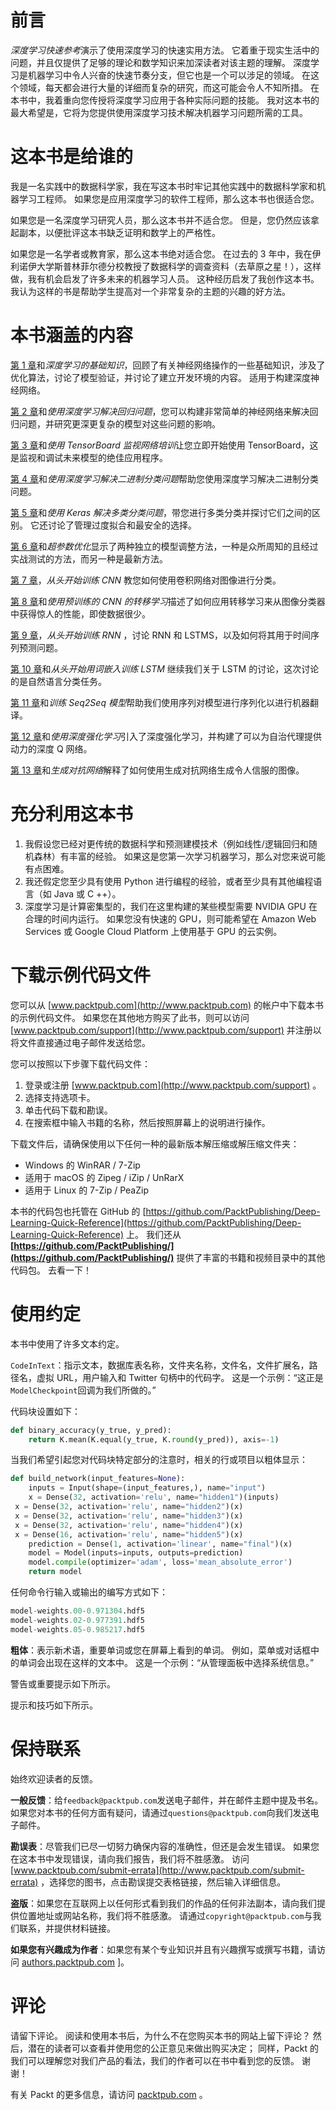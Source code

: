 # 前言

*深度学习快速参考*演示了使用深度学习的快速实用方法。 它着重于现实生活中的问题，并且仅提供了足够的理论和数学知识来加深读者对该主题的理解。 深度学习是机器学习中令人兴奋的快速节奏分支，但它也是一个可以涉足的领域。 在这个领域，每天都会进行大量的详细而复杂的研究，而这可能会令人不知所措。 在本书中，我着重向您传授将深度学习应用于各种实际问题的技能。 我对这本书的最大希望是，它将为您提供使用深度学习技术解决机器学习问题所需的工具。

# 这本书是给谁的

我是一名实践中的数据科学家，我在写这本书时牢记其他实践中的数据科学家和机器学习工程师。 如果您是应用深度学习的软件工程师，那么这本书也很适合您。

如果您是一名深度学习研究人员，那么这本书并不适合您。 但是，您仍然应该拿起副本，以便批评这本书缺乏证明和数学上的严格性。

如果您是一名学者或教育家，那么这本书绝对适合您。 在过去的 3 年中，我在伊利诺伊大学斯普林菲尔德分校教授了数据科学的调查资料（去草原之星！），这样做，我有机会启发了许多未来的机器学习人员。 这种经历启发了我创作这本书。 我认为这样的书是帮助学生提高对一个非常复杂的主题的兴趣的好方法。

# 本书涵盖的内容

[第 1 章](../Text/01.html)和*深度学习的基础知识*，回顾了有关神经网络操作的一些基础知识，涉及了优化算法，讨论了模型验证，并讨论了建立开发环境的内容。 适用于构建深度神经网络。

[第 2 章](../Text/04.html)和*使用深度学习解决回归问题*，您可以构建非常简单的神经网络来解决回归问题，并研究更深更复杂的模型对这些问题的影响。

[第 3 章](../Text/03.html)和*使用 TensorBoard 监视网络培训*让您立即开始使用 TensorBoard，这是监视和调试未来模型的绝佳应用程序。

[第 4 章](../Text/04.html)和*使用深度学习解决二进制分类问题*帮助您使用深度学习解决二进制分类问题。

[第 5 章](../Text/05.html)和*使用 Keras 解决多类分类问题*，带您进行多类分类并探讨它们之间的区别。 它还讨论了管理过度拟合和最安全的选择。

[第 6 章](../Text/06.html)和*超参数优化*显示了两种独立的模型调整方法，一种是众所周知的且经过实战测试的方法，而另一种是最新方法。

[第 7 章](../Text/07.html)，*从头开始训练 CNN* 教您如何使用卷积网络对图像进行分类。

[第 8 章](../Text/08.html)和*使用预训练的 CNN 的转移学习*描述了如何应用转移学习来从图像分类器中获得惊人的性能，即使数据很少。

[第 9 章](../Text/09.html)，*从头开始训练 RNN* ，讨论 RNN 和 LSTMS，以及如何将其用于时间序列预测问题。

[第 10 章](../Text/10.html)和*从头开始用词嵌入训练 LSTM* 继续我们关于 LSTM 的讨论，这次讨论的是自然语言分类任务。

[第 11 章](../Text/11.html)和*训练 Seq2Seq 模型*帮助我们使用序列对模型进行序列化以进行机器翻译。

[第 12 章](../Text/12.html)和*使用深度强化学习*引入了深度强化学习，并构建了可以为自治代理提供动力的深度 Q 网络。

[第 13 章](../Text/13.html)和*生成对抗网络*解释了如何使用生成对抗网络生成令人信服的图像。

# 充分利用这本书

1.  我假设您已经对更传统的数据科学和预测建模技术（例如线性/逻辑回归和随机森林）有丰富的经验。 如果这是您第一次学习机器学习，那么对您来说可能有点困难。
2.  我还假定您至少具有使用 Python 进行编程的经验，或者至少具有其他编程语言（如 Java 或 C ++）。
3.  深度学习是计算密集型的，我们在这里构建的某些模型需要 NVIDIA GPU 在合理的时间内运行。 如果您没有快速的 GPU，则可能希望在 Amazon Web Services 或 Google Cloud Platform 上使用基于 GPU 的云实例。

# 下载示例代码文件

您可以从 [www.packtpub.com](http://www.packtpub.com) 的帐户中下载本书的示例代码文件。 如果您在其他地方购买了此书，则可以访问 [www.packtpub.com/support](http://www.packtpub.com/support) 并注册以将文件直接通过电子邮件发送给您。

您可以按照以下步骤下载代码文件：

1.  登录或注册 [www.packtpub.com](http://www.packtpub.com/support) 。
2.  选择支持选项卡。
3.  单击代码下载和勘误。
4.  在搜索框中输入书籍的名称，然后按照屏幕上的说明进行操作。

下载文件后，请确保使用以下任何一种的最新版本解压缩或解压缩文件夹：

*   Windows 的 WinRAR / 7-Zip
*   适用于 macOS 的 Zipeg / iZip / UnRarX
*   适用于 Linux 的 7-Zip / PeaZip

本书的代码包也托管在 GitHub 的 [https://github.com/PacktPublishing/Deep-Learning-Quick-Reference](https://github.com/PacktPublishing/Deep-Learning-Quick-Reference) 上。 我们还从 **[https://github.com/PacktPublishing/](https://github.com/PacktPublishing/)** 提供了丰富的书籍和视频目录中的其他代码包。 去看一下！

# 使用约定

本书中使用了许多文本约定。

`CodeInText`：指示文本，数据库表名称，文件夹名称，文件名，文件扩展名，路径名，虚拟 URL，用户输入和 Twitter 句柄中的代码字。 这是一个示例：“这正是`ModelCheckpoint`回调为我们所做的。”

代码块设置如下：

```py
def binary_accuracy(y_true, y_pred):
    return K.mean(K.equal(y_true, K.round(y_pred)), axis=-1)
```

当我们希望引起您对代码块特定部分的注意时，相关的行或项目以粗体显示：

```py
def build_network(input_features=None):
    inputs = Input(shape=(input_features,), name="input")
    x = Dense(32, activation='relu', name="hidden1")(inputs)
 x = Dense(32, activation='relu', name="hidden2")(x)
 x = Dense(32, activation='relu', name="hidden3")(x)
 x = Dense(32, activation='relu', name="hidden4")(x)
 x = Dense(16, activation='relu', name="hidden5")(x)
    prediction = Dense(1, activation='linear', name="final")(x)
    model = Model(inputs=inputs, outputs=prediction)
    model.compile(optimizer='adam', loss='mean_absolute_error')
    return model
```

任何命令行输入或输出的编写方式如下：

```py
model-weights.00-0.971304.hdf5
model-weights.02-0.977391.hdf5
model-weights.05-0.985217.hdf5
```

**粗体**：表示新术语，重要单词或您在屏幕上看到的单词。 例如，菜单或对话框中的单词会出现在这样的文本中。 这是一个示例：“从管理面板中选择系统信息。”

警告或重要提示如下所示。

提示和技巧如下所示。

# 保持联系

始终欢迎读者的反馈。

**一般反馈**：给`feedback@packtpub.com`发送电子邮件，并在邮件主题中提及书名。 如果您对本书的任何方面有疑问，请通过`questions@packtpub.com`向我们发送电子邮件。

**勘误表**：尽管我们已尽一切努力确保内容的准确性，但还是会发生错误。 如果您在这本书中发现错误，请向我们报告，我们将不胜感激。 访问 [www.packtpub.com/submit-errata](http://www.packtpub.com/submit-errata) ，选择您的图书，点击勘误提交表格链接，然后输入详细信息。

**盗版**：如果您在互联网上以任何形式看到我们的作品的任何非法副本，请向我们提供位置地址或网站名称，我们将不胜感激。 请通过`copyright@packtpub.com`与我们联系，并提供材料链接。

**如果您有兴趣成为作者**：如果您有某个专业知识并且有兴趣撰写或撰写书籍，请访问 [authors.packtpub.com](http://authors.packtpub.com/) ]。

# 评论

请留下评论。 阅读和使用本书后，为什么不在您购买本书的网站上留下评论？ 然后，潜在的读者可以查看并使用您的公正意见来做出购买决定； 同样，Packt 的我们可以理解您对我们产品的看法，我们的作者可以在书中看到您的反馈。 谢谢！

有关 Packt 的更多信息，请访问 [packtpub.com](https://www.packtpub.com/) 。